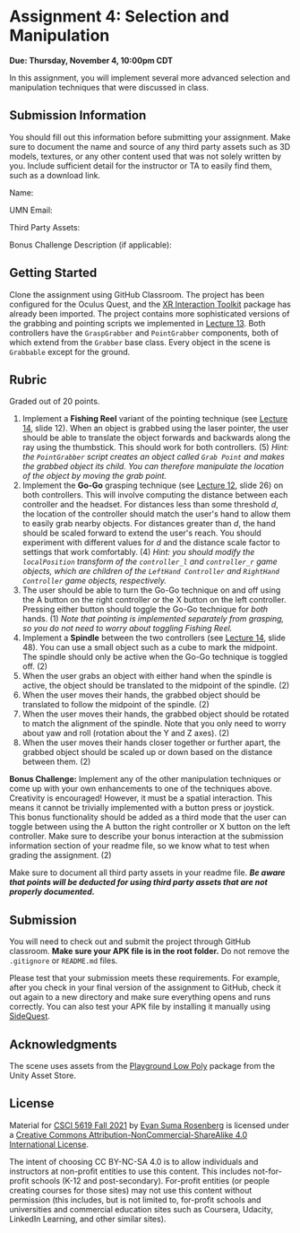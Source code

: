 # Assignment 4: Selection and Manipulation

**Due: Thursday, November 4, 10:00pm CDT**

In this assignment, you will implement several more advanced selection and manipulation techniques that were discussed in class.

## Submission Information

You should fill out this information before submitting your assignment.  Make sure to document the name and source of any third party assets such as 3D models, textures, or any other content used that was not solely written by you.  Include sufficient detail for the instructor or TA to easily find them, such as a download link.

Name: 

UMN Email:

Third Party Assets:

Bonus Challenge Description (if applicable):

## Getting Started

Clone the assignment using GitHub Classroom.  The project has been configured for the Oculus Quest, and the [XR Interaction Toolkit](https://docs.unity3d.com/Packages/com.unity.xr.interaction.toolkit@1.0/manual/index.html) package has already been imported.  The project contains more sophisticated versions of the grabbing and pointing scripts we implemented in [Lecture 13](https://github.com/CSCI-5619-Fall-2021/Lecture-13).  Both controllers have the `GraspGrabber` and `PointGrabber` components, both of which extend from the `Grabber` base class.  Every object in the scene is `Grabbable` except for the ground.

## Rubric

Graded out of 20 points. 

1. Implement a **Fishing Reel** variant of the pointing technique (see [Lecture 14](https://www.beautiful.ai/player/-MmYjKi7-rNfp52MCqKE), slide 12).  When an object is grabbed using the laser pointer, the user should be able to translate the object forwards and backwards along the ray using the thumbstick.  This should work for both controllers.  (5)
   *Hint: the `PointGrabber` script creates an object called `Grab Point` and makes the grabbed object its child.  You can therefore manipulate the location of the object by moving the grab point.*
2. Implement the **Go-Go** grasping technique (see [Lecture 12](https://www.beautiful.ai/player/-Mm-BRr29z-cOImVB72w), slide 26) on both controllers.  This will involve computing the distance between each controller and the headset.  For distances less than some threshold *d*, the location of the controller should match the user's hand to allow them to easily grab nearby objects.  For distances greater than *d*, the hand should be scaled forward to extend the user's reach.  You should experiment with different values for *d* and the distance scale factor to settings that work comfortably. (4)
   *Hint: you should modify the `localPosition` transform of the `controller_l` and `controller_r` game objects, which are children of the `LeftHand Controller` and `RightHand Controller` game objects, respectively.*
3. The user should be able to turn the Go-Go technique on and off using the A button on the right controller or the X button on the left controller.  Pressing either button should toggle the Go-Go technique for *both* hands. (1)
   *Note that pointing is implemented separately from grasping, so you do not need to worry about toggling Fishing Reel.*
4. Implement a **Spindle** between the two controllers (see [Lecture 14](https://www.beautiful.ai/player/-MmYjKi7-rNfp52MCqKE), slide 48).  You can use a small object such as a cube to mark the midpoint.  The spindle should only be active when the Go-Go technique is toggled off. (2)
5. When the user grabs an object with either hand when the spindle is active, the object should be translated to the midpoint of the spindle. (2)
6. When the user moves their hands, the grabbed object should be translated to follow the midpoint of the spindle.  (2)
7. When the user moves their hands, the grabbed object should be rotated to match the alignment of the spindle.  Note that you only need to worry about yaw and roll (rotation about the Y and Z axes).  (2)
8. When the user moves their hands closer together or further apart, the grabbed object should be scaled up or down based on the distance between them.  (2)

**Bonus Challenge:**  Implement any of the other manipulation techniques or come up with your own enhancements to one of the techniques above.  Creativity is encouraged!  However, it must be a spatial interaction.  This means it cannot be trivially implemented with a button press or joystick.  This bonus functionality should be added as a third mode that the user can toggle between using the A button the right controller or X button on the left controller.  Make sure to describe your bonus interaction at the submission information section of your readme file, so we know what to test when grading the assignment.  (2)

Make sure to document all third party assets in your readme file. ***Be aware that points will be deducted for using third party assets that are not properly documented.***

## Submission

You will need to check out and submit the project through GitHub classroom.  **Make sure your APK file is in the root folder.** Do not remove the `.gitignore` or `README.md` files.

Please test that your submission meets these requirements.  For example, after you check in your final version of the assignment to GitHub, check it out again to a new directory and make sure everything opens and runs correctly.  You can also test your APK file by installing it manually using [SideQuest](https://sidequestvr.com/).

## Acknowledgments

The scene uses assets from the [Playground Low Poly](https://assetstore.unity.com/packages/3d/environments/playground-low-poly-191533) package from the Unity Asset Store.

## License

Material for [CSCI 5619 Fall 2021](https://canvas.umn.edu/courses/268490) by [Evan Suma Rosenberg](https://illusioneering.umn.edu/) is licensed under a [Creative Commons Attribution-NonCommercial-ShareAlike 4.0 International License](http://creativecommons.org/licenses/by-nc-sa/4.0/).

The intent of choosing CC BY-NC-SA 4.0 is to allow individuals and instructors at non-profit entities to use this content.  This includes not-for-profit schools (K-12 and post-secondary). For-profit entities (or people creating courses for those sites) may not use this content without permission (this includes, but is not limited to, for-profit schools and universities and commercial education sites such as Coursera, Udacity, LinkedIn Learning, and other similar sites).   